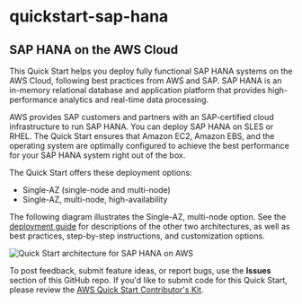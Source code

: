 # quickstart-sap-hana
## SAP HANA on the AWS Cloud

This Quick Start helps you deploy fully functional SAP HANA systems on the AWS Cloud, following best practices from AWS and SAP. 
SAP HANA is an in-memory relational database and application platform that provides high-performance analytics and real-time data 
processing.

AWS provides SAP customers and partners with an SAP-certified cloud infrastructure to run SAP HANA. 
You can deploy SAP HANA on SLES or RHEL.
The Quick Start ensures that Amazon EC2, Amazon EBS, and the operating system are optimally configured to achieve the 
best performance for your SAP HANA system right out of the box.

The Quick Start offers these deployment options:

- Single-AZ (single-node and multi-node)
- Single-AZ, multi-node, high-availability

The following diagram illustrates the Single-AZ, multi-node option. See the [deployment guide](https://fwd.aws/dvDvB) for descriptions of the other two architectures, as well as best practices, step-by-step instructions, and customization options.

![Quick Start architecture for SAP HANA on AWS](https://d0.awsstatic.com/partner-network/QuickStart/datasheets/sap-on-aws-architecture-multi-node_new.png)

To post feedback, submit feature ideas, or report bugs, use the **Issues** section of this GitHub repo.
If you'd like to submit code for this Quick Start, please review the [AWS Quick Start Contributor's Kit](https://aws-quickstart.github.io/). 
